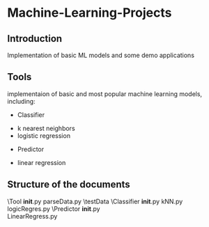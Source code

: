 # Machine-Learning-Projects
## Introduction
Implementation of basic ML models and some demo applications
## Tools
implementaion of basic and most popular machine learning models, including:
+ Classifier
- k nearest neighbors
- logistic regression
+ Predictor
- linear regression
## Structure of the documents
\Tool
  __init__.py
  parseData.py
  \testData
  \Classifier
    __init__.py
    kNN.py
    logicRegres.py
  \Predictor
    __init__.py  
    LinearRegress.py
